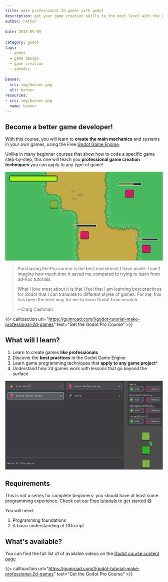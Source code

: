 ```yaml
---
title: make professional 2d games with godot
description: get your game creation skills to the next level with the godot game engine! learn the best programming practices and explore essential programming patterns.
author: nathan

date: 2018-09-05

category: godot
tags:
  - godot
  - game design
  - game creation
  - gamedev

banner:
  src: img/banner.png
  alt: banner
resources:
- src: img/banner.png
  name: banner
---
```


## Become a better game developer!

With this course, you will learn to **create the main mechanics** and systems in your own games, using the Free [Godot Game Engine](https://godotengine.org/).

Unlike in many beginner courses that show how to code a specific game step-by-step, this one will teach you **professional game creation techniques** you can apply to any type of game!

![Player GUI screenshot](./content/chapter-07-ui-series-screen.png)

> Purchasing the Pro course is the best investment I have made. I can't imagine how much time it saved me compared to trying to learn from ad-hoc tutorials.
>
> What I love most about it is that I feel that I am learning best practices for Godot that I can translate to different styles of games. For me, this has been the best way for me to learn Godot from scratch.
>
> – Craig Cashman

{{< calltoaction url="https://gumroad.com/l/godot-tutorial-make-professional-2d-games" text="Get the Godot Pro Course" >}}



## What will I learn?

1. Learn to create games **like professionals**
1. Discover the **best practices** in the Godot Game Engine
1. Learn game programming techniques that **apply to any game project***
1. Understand how 2d games work with lessons that go beyond the surface

![Inventory demo screenshot](./content/chapter-09-inventory-demo.png)

## Requirements

This is *not* a series for complete beginners: you should have at least some programming experience. Check out [our Free tutorials](http://youtube.com/c/gdquest) to get started 😄

You will need:

1. Programming foundations
1. A basic understanding of GDscript

## What's available?

You can find the full list of of available videos on the [Godot course content page](content)

{{< calltoaction url="https://gumroad.com/l/godot-tutorial-make-professional-2d-games" text="Get the Godot Pro Course" >}}
